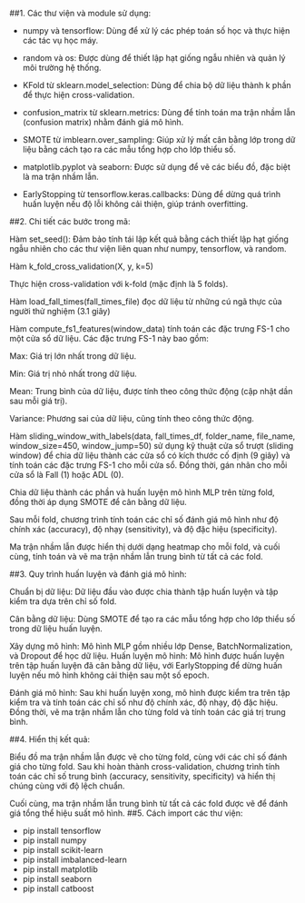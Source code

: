 ##1. Các thư viện và module sử dụng:

+ numpy và tensorflow: Dùng để xử lý các phép toán số học và thực hiện các tác vụ học máy.

+ random và os: Được dùng để thiết lập hạt giống ngẫu nhiên và quản lý môi trường hệ thống.

+ KFold từ sklearn.model_selection: Dùng để chia bộ dữ liệu thành k phần để thực hiện cross-validation.

+ confusion_matrix từ sklearn.metrics: Dùng để tính toán ma trận nhầm lẫn (confusion matrix) nhằm đánh giá mô hình.

+ SMOTE từ imblearn.over_sampling: Giúp xử lý mất cân bằng lớp trong dữ liệu bằng cách tạo ra các mẫu tổng hợp cho lớp thiểu số.

+ matplotlib.pyplot và seaborn: Được sử dụng để vẽ các biểu đồ, đặc biệt là ma trận nhầm lẫn.

+ EarlyStopping từ tensorflow.keras.callbacks: Dùng để dừng quá trình huấn luyện nếu độ lỗi không cải thiện, giúp tránh overfitting.

##2. Chi tiết các bước trong mã:

Hàm set_seed(): Đảm bảo tính tái lập kết quả bằng cách thiết lập hạt giống ngẫu nhiên cho các thư viện liên quan như numpy, tensorflow, và random.

Hàm k_fold_cross_validation(X, y, k=5)

Thực hiện cross-validation với k-fold (mặc định là 5 folds).

Hàm load_fall_times(fall_times_file) đọc dữ liệu từ những cú ngã thực của người thử nghiệm (3.1 giây)

Hàm compute_fs1_features(window_data) tính toán các đặc trưng FS-1 cho một cửa sổ dữ liệu. Các đặc trưng FS-1 này bao gồm:

Max: Giá trị lớn nhất trong dữ liệu.

Min: Giá trị nhỏ nhất trong dữ liệu.

Mean: Trung bình của dữ liệu, được tính theo công thức động (cập nhật dần sau mỗi giá trị).

Variance: Phương sai của dữ liệu, cũng tính theo công thức động.

Hàm sliding_window_with_labels(data, fall_times_df, folder_name, file_name, window_size=450, window_jump=50) sử dụng kỹ thuật cửa sổ trượt (sliding window) để chia dữ liệu thành các cửa sổ có kích thước cố định (9 giây) và tính toán các đặc trưng FS-1 cho mỗi cửa sổ. Đồng thời, gán nhãn cho mỗi cửa sổ là Fall (1) hoặc ADL (0).

Chia dữ liệu thành các phần và huấn luyện mô hình MLP trên từng fold, đồng thời áp dụng SMOTE để cân bằng dữ liệu.

Sau mỗi fold, chương trình tính toán các chỉ số đánh giá mô hình như độ chính xác (accuracy), độ nhạy (sensitivity), và độ đặc hiệu (specificity).

Ma trận nhầm lẫn được hiển thị dưới dạng heatmap cho mỗi fold, và cuối cùng, tính toán và vẽ ma trận nhầm lẫn trung bình từ tất cả các fold.

##3. Quy trình huấn luyện và đánh giá mô hình:

Chuẩn bị dữ liệu: Dữ liệu đầu vào được chia thành tập huấn luyện và tập kiểm tra dựa trên chỉ số fold.

Cân bằng dữ liệu: Dùng SMOTE để tạo ra các mẫu tổng hợp cho lớp thiểu số trong dữ liệu huấn luyện.

Xây dựng mô hình: Mô hình MLP gồm nhiều lớp Dense, BatchNormalization, và Dropout để học dữ liệu.
Huấn luyện mô hình: Mô hình được huấn luyện trên tập huấn luyện đã cân bằng dữ liệu, với EarlyStopping để dừng huấn luyện nếu mô hình không cải thiện sau một số epoch.

Đánh giá mô hình: Sau khi huấn luyện xong, mô hình được kiểm tra trên tập kiểm tra và tính toán các chỉ số như độ chính xác, độ nhạy, độ đặc hiệu. Đồng thời, vẽ ma trận nhầm lẫn cho từng fold và tính toán các giá trị trung bình.

##4. Hiển thị kết quả:

Biểu đồ ma trận nhầm lẫn được vẽ cho từng fold, cùng với các chỉ số đánh giá cho từng fold.
Sau khi hoàn thành cross-validation, chương trình tính toán các chỉ số trung bình (accuracy, sensitivity, specificity) và hiển thị chúng cùng với độ lệch chuẩn.

Cuối cùng, ma trận nhầm lẫn trung bình từ tất cả các fold được vẽ để đánh giá tổng thể hiệu suất mô hình.
##5. Cách import các thư viện: 

+ pip install tensorflow
+ pip install numpy
+ pip install scikit-learn
+ pip install imbalanced-learn
+ pip install matplotlib
+ pip install seaborn
+ pip install catboost
